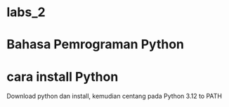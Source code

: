 # labs_2
# Bahasa Pemrograman Python
# cara install Python
Download python dan install, kemudian centang pada Python 3.12 to PATH
